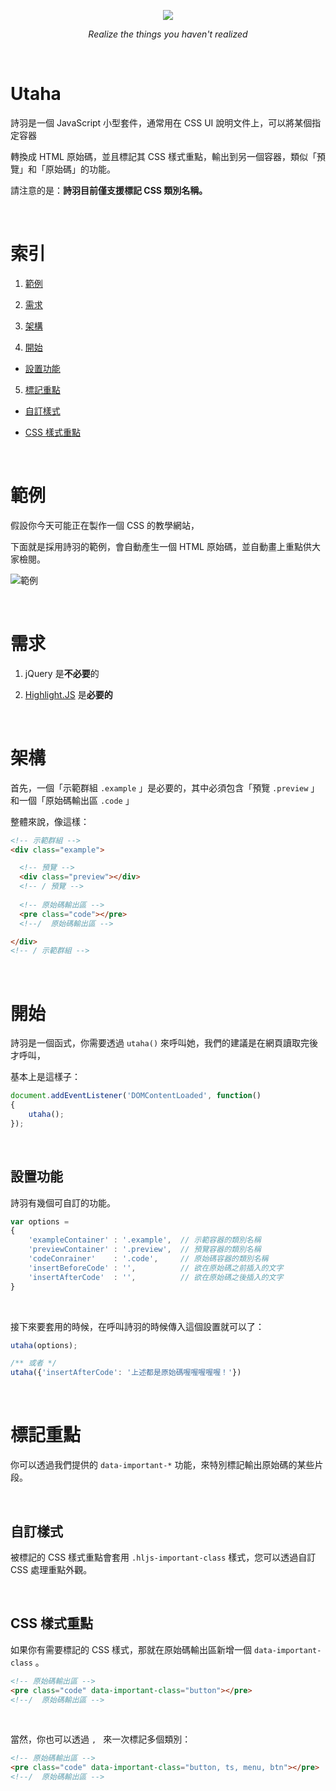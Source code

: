 <p align="center">
  <img src="http://imgur.com/WdzQQZE.png"/>
</p>
<p align="center">
  <i>Realize the things you haven't realized</i>
</p>

&nbsp;

# Utaha

詩羽是一個 JavaScript 小型套件，通常用在 CSS UI 說明文件上，可以將某個指定容器

轉換成 HTML 原始碼，並且標記其 CSS 樣式重點，輸出到另一個容器，類似「預覽」和「原始碼」的功能。

請注意的是：**詩羽目前僅支援標記 CSS 類別名稱。**

&nbsp;

# 索引

1. [範例](#範例)

2. [需求](#需求)

3. [架構](#架構)

4. [開始](#開始)

  * [設置功能](#設置功能)
 
5. [標記重點](#標記重點)

  * [自訂樣式](#自訂樣式)
  
  * [CSS 樣式重點](#css-樣式重點)

&nbsp;

# 範例

假設你今天可能正在製作一個 CSS 的教學網站，

下面就是採用詩羽的範例，會自動產生一個 HTML 原始碼，並自動畫上重點供大家檢閱。

![範例](http://imgur.com/gct2W0e.png)

&nbsp;

# 需求

1. jQuery 是**不必要**的

2. [Highlight.JS](https://highlightjs.org/) 是**必要的**

&nbsp;

# 架構

首先，一個「示範群組 `.example` 」是必要的，其中必須包含「預覽 `.preview` 」和一個「原始碼輸出區 `.code` 」

整體來說，像這樣：

```html
<!-- 示範群組 -->
<div class="example">

  <!-- 預覽 -->
  <div class="preview"></div>
  <!-- / 預覽 -->
    
  <!-- 原始碼輸出區 -->
  <pre class="code"></pre>
  <!--/  原始碼輸出區 -->

</div>
<!-- / 示範群組 -->
```

&nbsp;

# 開始

詩羽是一個函式，你需要透過 `utaha()` 來呼叫她，我們的建議是在網頁讀取完後才呼叫，

基本上是這樣子：

```javascript
document.addEventListener('DOMContentLoaded', function()
{ 
    utaha();
});
```

&nbsp;

## 設置功能

詩羽有幾個可自訂的功能。

```javascript
var options = 
{
    'exampleContainer' : '.example',  // 示範容器的類別名稱 
    'previewContainer' : '.preview',  // 預覽容器的類別名稱
    'codeConrainer'    : '.code',     // 原始碼容器的類別名稱
    'insertBeforeCode' : '',          // 欲在原始碼之前插入的文字
    'insertAfterCode'  : '',          // 欲在原始碼之後插入的文字
}
```

&nbsp;

接下來要套用的時候，在呼叫詩羽的時候傳入這個設置就可以了：

```javascript
utaha(options);

/** 或者 */
utaha({'insertAfterCode': '上述都是原始碼喔喔喔喔喔！'})
```

&nbsp;

# 標記重點

你可以透過我們提供的 `data-important-*` 功能，來特別標記輸出原始碼的某些片段。

&nbsp;

## 自訂樣式

被標記的 CSS 樣式重點會套用 `.hljs-important-class` 樣式，您可以透過自訂 CSS 處理重點外觀。

&nbsp;

## CSS 樣式重點

如果你有需要標記的 CSS 樣式，那就在原始碼輸出區新增一個 `data-important-class` 。

```html
<!-- 原始碼輸出區 -->
<pre class="code" data-important-class="button"></pre>
<!--/  原始碼輸出區 -->
```

&nbsp;

當然，你也可以透過 `, ` 來一次標記多個類別：

```html
<!-- 原始碼輸出區 -->
<pre class="code" data-important-class="button, ts, menu, btn"></pre>
<!--/  原始碼輸出區 -->
```
